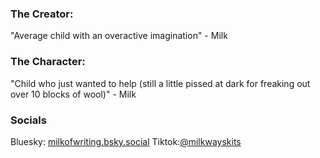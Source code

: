 ### The Creator:
"Average child with an overactive imagination"
\- Milk
### The Character:
"Child who just wanted to help (still a little pissed at dark for freaking out over 10 blocks of wool)"
\- Milk
### Socials
Bluesky: [milkofwriting.bsky.social](https://bsky.app/profile/milkofwriting.bsky.social)
Tiktok:[@milkwayskits](https://www.tiktok.com/@milkwayskits?_t=8rhLon42Iik&_r=1)
